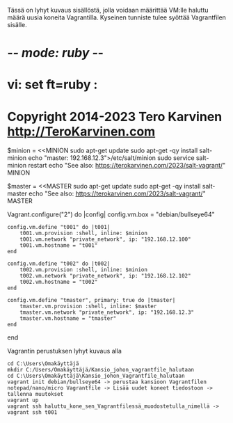 Tässä on lyhyt kuvaus sisällöstä, jolla voidaan määrittää VM:lle haluttu määrä uusia koneita Vagrantilla.
Kyseinen tunniste tulee syöttää Vagrantfilen sisälle.

# -*- mode: ruby -*-
# vi: set ft=ruby :
# Copyright 2014-2023 Tero Karvinen http://TeroKarvinen.com

$minion = <<MINION
sudo apt-get update
sudo apt-get -qy install salt-minion
echo "master: 192.168.12.3">/etc/salt/minion
sudo service salt-minion restart
echo "See also: https://terokarvinen.com/2023/salt-vagrant/"
MINION

$master = <<MASTER
sudo apt-get update
sudo apt-get -qy install salt-master
echo "See also: https://terokarvinen.com/2023/salt-vagrant/"
MASTER

Vagrant.configure("2") do |config|
	config.vm.box = "debian/bullseye64"

	config.vm.define "t001" do |t001|
		t001.vm.provision :shell, inline: $minion
		t001.vm.network "private_network", ip: "192.168.12.100"
		t001.vm.hostname = "t001"
	end

	config.vm.define "t002" do |t002|
		t002.vm.provision :shell, inline: $minion
		t002.vm.network "private_network", ip: "192.168.12.102"
		t002.vm.hostname = "t002"
	end

	config.vm.define "tmaster", primary: true do |tmaster|
		tmaster.vm.provision :shell, inline: $master
		tmaster.vm.network "private_network", ip: "192.168.12.3"
		tmaster.vm.hostname = "tmaster"
	end
end

Vagrantin perustuksen lyhyt kuvaus alla

    cd C:\Users\Omakäyttäjä
    mkdir C:/Users/Omakäyttäjä/Kansio_johon_vagrantfile_halutaan
    cd C:\Users\Omakäyttäjä\Kansio_johon_Vagrantfile_halutaan
    vagrant init debian/bullseye64 -> perustaa kansioon Vagrantfilen
    notepad/nano/micro Vagrantfile -> Lisää uudet koneet tiedostoon -> tallenna muutokset
    vagrant up
    vagrant ssh haluttu_kone_sen_Vagrantfilessä_muodostetulla_nimellä -> vagrant ssh t001



